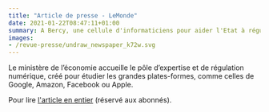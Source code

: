 ```yaml
---
title: "Article de presse - LeMonde"
date: 2021-01-22T08:47:11+01:00
summary: A Bercy, une cellule d'informaticiens pour aider l'Etat à réguler les GAFA
images:
- /revue-presse/undraw_newspaper_k72w.svg
---
```



Le ministère de l’économie accueille le pôle d’expertise et de régulation numérique, créé pour étudier les grandes plates-formes, comme celles de Google, Amazon, Facebook ou Apple. 

Pour lire [l'article en entier][1] (réservé aux abonnés).


[1]: https://www.lemonde.fr/economie/article/2021/01/22/a-bercy-une-cellule-d-informaticiens-pour-aider-l-etat-a-reguler-les-gafa_6067191_3234.html
